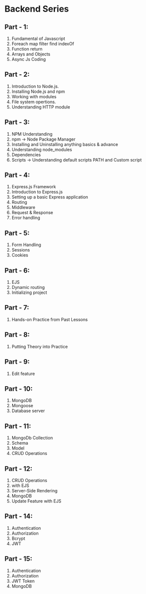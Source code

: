 # Backend Series

## Part - 1:

1. Fundamental of Javascript
2. Foreach map filter find indexOf
3. Function return
4. Arrays and Objects
5. Async Js Coding

## Part - 2:

1. Introduction to Node.js.
2. Installing Node.js and npm
3. Working with modules
4. File system opertions.
5. Understanding HTTP module

## Part - 3:

1. NPM Understanding
2. npm -> Node Package Manager
3. Installing and Uninstalling anything basics & advance
4. Understanding node_modules
5. Dependencies
6. Scripts -> Understanding default scripts PATH and Custom script

## Part - 4:

1. Express.js Framework
2. Introduction to Express.js
3. Setting up a basic Express application
4. Routing
5. Middleware
6. Request & Response
7. Error handling

## Part - 5:

1. Form Handling
2. Sessions
3. Cookies

## Part - 6:

1. EJS
2. Dynamic routing
3. Initializing project

## Part - 7:

1. Hands-on Practice from Past Lessons

## Part - 8:

1. Putting Theory into Practice

## Part - 9:

1. Edit feature

## Part - 10:

1. MongoDB
2. Mongoose
3. Database server

## Part - 11:

1. MongoDb Collection
2. Schema
3. Model
4. CRUD Operations

## Part - 12:

1. CRUD Operations
2. with EJS
3. Server-Side Rendering
4. MongoDB
5. Update Feature with EJS

## Part - 14:

1. Authentication
2. Authorization
3. Bcrypt
4. JWT

## Part - 15:

1. Authentication
2. Authorization
3. JWT Token
4. MongoDB
